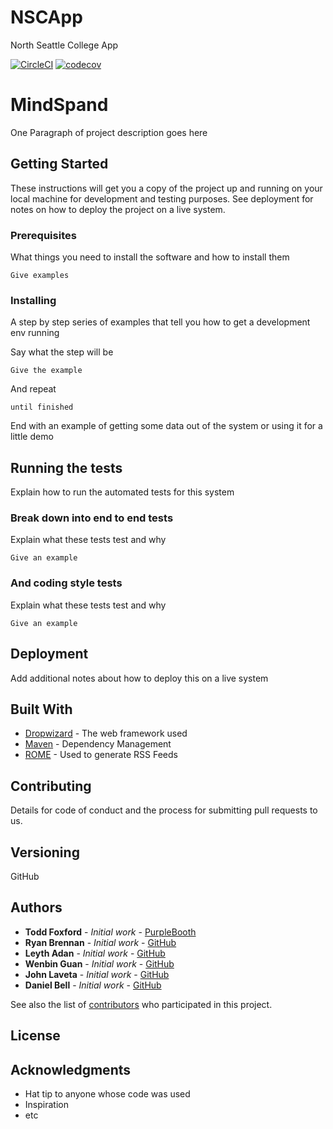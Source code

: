 # NSCApp
North Seattle College App


[![CircleCI](https://circleci.com/gh/NorthSeattleCollegeDreamTeam/NSCApp/tree/master.svg?style=svg)](https://circleci.com/gh/NorthSeattleCollegeDreamTeam/NSCApp/tree/master)
[![codecov](https://codecov.io/gh/NorthSeattleCollegeDreamTeam/NSCApp/branch/master/graph/badge.svg)](https://codecov.io/gh/NorthSeattleCollegeDreamTeam/NSCApp)

# MindSpand

One Paragraph of project description goes here

## Getting Started

These instructions will get you a copy of the project up and running on your local machine for development and testing purposes. See deployment for notes on how to deploy the project on a live system.

### Prerequisites

What things you need to install the software and how to install them

```
Give examples
```

### Installing

A step by step series of examples that tell you how to get a development env running

Say what the step will be

```
Give the example
```

And repeat

```
until finished
```

End with an example of getting some data out of the system or using it for a little demo

## Running the tests

Explain how to run the automated tests for this system

### Break down into end to end tests

Explain what these tests test and why

```
Give an example
```

### And coding style tests

Explain what these tests test and why

```
Give an example
```

## Deployment

Add additional notes about how to deploy this on a live system

## Built With

* [Dropwizard](http://www.dropwizard.io/1.0.2/docs/) - The web framework used
* [Maven](https://maven.apache.org/) - Dependency Management
* [ROME](https://rometools.github.io/rome/) - Used to generate RSS Feeds

## Contributing

Details for code of conduct and the process for submitting pull requests to us.

## Versioning

GitHub 

## Authors

* **Todd Foxford** - *Initial work* - [PurpleBooth](https://github.com/AlphaDork/NSCApp)
* **Ryan Brennan** - *Initial work* - [GitHub](https://github.com/ryanybrennan)
* **Leyth Adan** - *Initial work* - [GitHub](https://github.com/wehelie)
* **Wenbin Guan** - *Initial work* - [GitHub](https://github.com/iroenu)
* **John Laveta** - *Initial work* - [GitHub](https://github.com/JLaveta)
* **Daniel Bell** - *Initial work* - [GitHub](https://github.com/DnlBell)


See also the list of [contributors](https://github.com/your/project/contributors) who participated in this project.

## License


## Acknowledgments

* Hat tip to anyone whose code was used
* Inspiration
* etc
